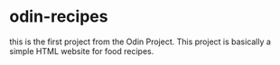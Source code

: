 # odin-recipes

this is the first project from the Odin Project.
This project is basically a simple HTML website for food recipes.